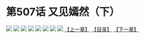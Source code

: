 # 第507话 又见嫣然（下）
![](https://mhpic.xiaomingtaiji.net/comic/D/斗破苍穹拆分版/507话/1.jpg-zymk.middle.webp)
![](https://mhpic.xiaomingtaiji.net/comic/D/斗破苍穹拆分版/507话/2.jpg-zymk.middle.webp)
![](https://mhpic.xiaomingtaiji.net/comic/D/斗破苍穹拆分版/507话/3.jpg-zymk.middle.webp)
![](https://mhpic.xiaomingtaiji.net/comic/D/斗破苍穹拆分版/507话/4.jpg-zymk.middle.webp)
![](https://mhpic.xiaomingtaiji.net/comic/D/斗破苍穹拆分版/507话/5.jpg-zymk.middle.webp)
![](https://mhpic.xiaomingtaiji.net/comic/D/斗破苍穹拆分版/507话/6.jpg-zymk.middle.webp)
![](https://mhpic.xiaomingtaiji.net/comic/D/斗破苍穹拆分版/507话/7.jpg-zymk.middle.webp)
![](https://mhpic.xiaomingtaiji.net/comic/D/斗破苍穹拆分版/507话/8.jpg-zymk.middle.webp)
[【上一章】](./506.md)
[【目录】](./README.md)
[【下一章】](./508.md)
